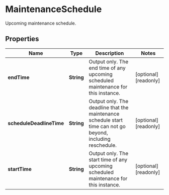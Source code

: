

# MaintenanceSchedule

Upcoming maintenance schedule.

## Properties

| Name | Type | Description | Notes |
|------------ | ------------- | ------------- | -------------|
|**endTime** | **String** | Output only. The end time of any upcoming scheduled maintenance for this instance. |  [optional] [readonly] |
|**scheduleDeadlineTime** | **String** | Output only. The deadline that the maintenance schedule start time can not go beyond, including reschedule. |  [optional] [readonly] |
|**startTime** | **String** | Output only. The start time of any upcoming scheduled maintenance for this instance. |  [optional] [readonly] |



